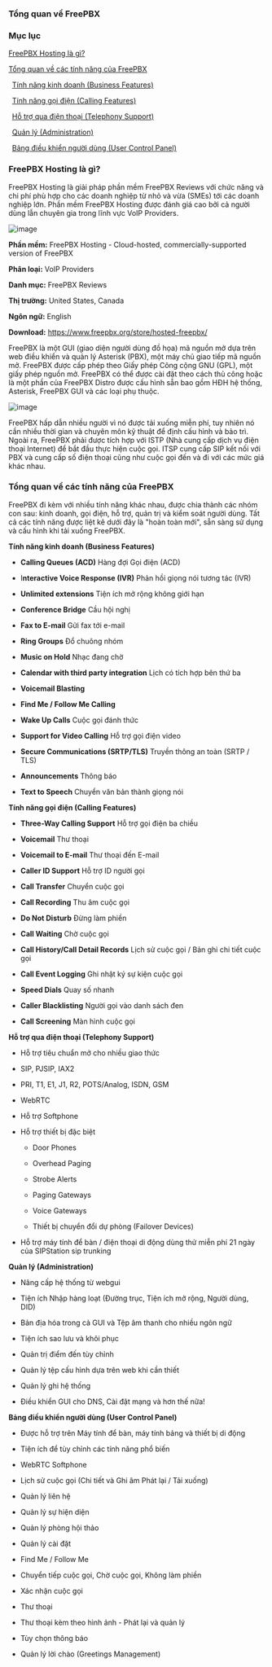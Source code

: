 ### Tổng quan về FreePBX

### Mục lục

[FreePBX Hosting là gì?](#1)

[Tổng quan về các tính năng của FreePBX](#2)

&ensp;[Tính năng kinh doanh (Business Features)](#2.1)

&ensp;[Tính năng gọi điện (Calling Features)](#2.2)

&ensp;[Hỗ trợ qua điện thoại (Telephony Support)](#2.3)

&ensp;[Quản lý (Administration)](#2.4)

&ensp;[Bảng điều khiển người dùng (User Control Panel)](#2.5)


### <a name="1"> FreePBX Hosting là gì? </a>

FreePBX Hosting là giải pháp phần mềm FreePBX Reviews với chức năng và chi phí phù hợp cho các doanh nghiệp từ nhỏ và vừa (SMEs) tới các doanh nghiệp lớn. Phần mềm FreePBX Hosting được đánh giá cao bởi cả người dùng lẫn chuyên gia trong lĩnh vực VoIP Providers.

![image](https://user-images.githubusercontent.com/69178270/137050176-f65e8e0a-a680-45b0-a2b9-b732d6d33b2e.png)

**Phần mềm:** FreePBX Hosting - Cloud-hosted, commercially-supported version of FreePBX

**Phân loại:** VoIP Providers

**Danh mục:** FreePBX Reviews

**Thị trường:** United States, Canada

**Ngôn ngữ:** English

**Download:** https://www.freepbx.org/store/hosted-freepbx/

FreePBX là một GUI (giao diện người dùng đồ họa) mã nguồn mở dựa trên web điều khiển và quản lý Asterisk (PBX), một máy chủ giao tiếp mã nguồn mở. FreePBX được cấp phép theo Giấy phép Công cộng GNU (GPL), một giấy phép nguồn mở. FreePBX có thể được cài đặt theo cách thủ công hoặc là một phần của FreePBX Distro được cấu hình sẵn bao gồm HĐH hệ thống, Asterisk, FreePBX GUI và các loại phụ thuộc.

![image](https://user-images.githubusercontent.com/69178270/137050403-80ba9b2b-bfc9-43df-bb2f-a606b7743749.png)

FreePBX hấp dẫn nhiều người vì nó được tải xuống miễn phí, tuy nhiên nó cần nhiều thời gian và chuyên môn kỹ thuật để định cấu hình và bảo trì. Ngoài ra, FreePBX phải được tích hợp với ISTP (Nhà cung cấp dịch vụ điện thoại Internet) để bắt đầu thực hiện cuộc gọi. ITSP cung cấp SIP kết nối với PBX và cung cấp số điện thoại cũng như cuộc gọi đến và đi với các mức giá khác nhau.

### <a name="2"> Tổng quan về các tính năng của FreePBX </a>

FreePBX đi kèm với nhiều tính năng khác nhau, được chia thành các nhóm con sau: kinh doanh, gọi điện, hỗ trợ, quản trị và kiểm soát người dùng. Tất cả các tính năng được liệt kê dưới đây là "hoàn toàn mới", sẵn sàng sử dụng và cấu hình khi tải xuống FreePBX.

<a name="2.1"> **Tính năng kinh doanh (Business Features)** </a>

 - **Calling Queues (ACD)** Hàng đợi Gọi điện (ACD) 

 - I**nteractive Voice Response (IVR)** Phản hồi giọng nói tương tác (IVR)

 - **Unlimited extensions** Tiện ích mở rộng không giới hạn

 - **Conference Bridge** Cầu hội nghị

 - **Fax to E-mail** Gửi fax tới e-mail

 - **Ring Groups** Đổ chuông nhóm

 - **Music on Hold** Nhạc đang chờ

 - **Calendar with third party integration** Lịch có tích hợp bên thứ ba

 - **Voicemail Blasting** 

 - **Find Me / Follow Me Calling**

 - **Wake Up Calls** Cuộc gọi đánh thức

 - **Support for Video Calling** Hỗ trợ gọi điện video

 - **Secure Communications (SRTP/TLS)** Truyền thông an toàn (SRTP / TLS)

 - **Announcements** Thông báo

 - **Text to Speech** Chuyển văn bản thành giọng nói

<a name="2.2"> **Tính năng gọi điện (Calling Features)** </a>

 - **Three-Way Calling Support** Hỗ trợ gọi điện ba chiều

 - **Voicemail** Thư thoại

 - **Voicemail to E-mail** Thư thoại đến E-mail

 - **Caller ID Support** Hỗ trợ ID người gọi

 - **Call Transfer** Chuyển cuộc gọi

 - **Call Recording** Thu âm cuộc gọi

 - **Do Not Disturb** Đừng làm phiền

 - **Call Waiting** Chờ cuộc gọi

 - **Call History/Call Detail Records** Lịch sử cuộc gọi / Bản ghi chi tiết cuộc gọi

 - **Call Event Logging** Ghi nhật ký sự kiện cuộc gọi

 - **Speed Dials** Quay số nhanh

 - **Caller Blacklisting** Người gọi vào danh sách đen

 - **Call Screening** Màn hình cuộc gọi

<a name="2.3"> **Hỗ trợ qua điện thoại (Telephony Support)** </a>

 - Hỗ trợ tiêu chuẩn mở cho nhiều giao thức

 - SIP, PJSIP, IAX2

 - PRI, T1, E1, J1, R2, POTS/Analog, ISDN, GSM

 - WebRTC

 - Hỗ trợ Softphone

 - Hỗ trợ thiết bị đặc biệt

   * Door Phones

   * Overhead Paging

   * Strobe Alerts

   * Paging Gateways

   * Voice Gateways

   * Thiết bị chuyển đổi dự phòng (Failover Devices)

 - Hỗ trợ máy tính để bàn / điện thoại di động dùng thử miễn phí 21 ngày của SIPStation sip trunking

<a name="2.4"> **Quản lý (Administration)** </a>

 - Nâng cấp hệ thống từ webgui

 - Tiện ích Nhập hàng loạt (Đường trục, Tiện ích mở rộng, Người dùng, DID)

 - Bản địa hóa trong cả GUI và Tệp âm thanh cho nhiều ngôn ngữ

 - Tiện ích sao lưu và khôi phục

 - Quản trị điểm đến tùy chỉnh

 - Quản lý tệp cấu hình dựa trên web khi cần thiết

 - Quản lý ghi hệ thống

 - Điều khiển GUI cho DNS, Cài đặt mạng và hơn thế nữa!

<a name="2.5"> **Bảng điều khiển người dùng (User Control Panel)** </a>

 - Được hỗ trợ trên Máy tính để bàn, máy tính bảng và thiết bị di động

 - Tiện ích để tùy chỉnh các tính năng phổ biến

 - WebRTC Softphone

 - Lịch sử cuộc gọi (Chi tiết và Ghi âm Phát lại / Tải xuống)

 - Quản lý liên hệ

 - Quản lý sự hiện diện

 - Quản lý phòng hội thảo
 
 - Quản lý cài đặt

 - Find Me / Follow Me

 - Chuyển tiếp cuộc gọi, Chờ cuộc gọi, Không làm phiền

 - Xác nhận cuộc gọi

 - Thư thoại

 - Thư thoại kèm theo hình ảnh - Phát lại và quản lý

 - Tùy chọn thông báo

 - Quản lý lời chào (Greetings Management)
